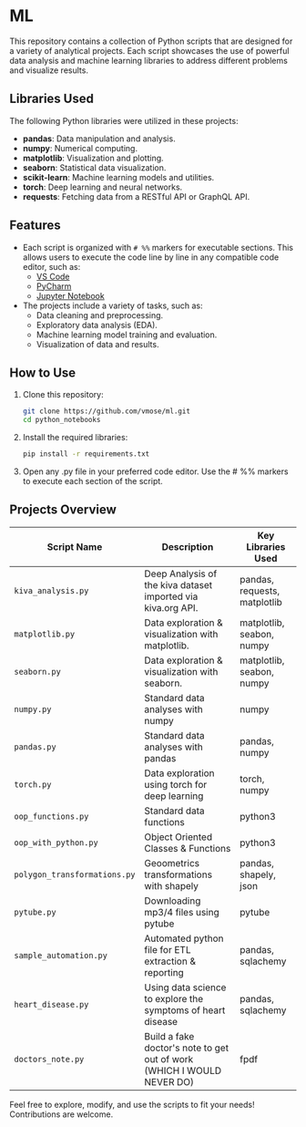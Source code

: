 # ML  

This repository contains a collection of Python scripts that are designed for a variety of analytical projects. Each script showcases the use of powerful data analysis and machine learning libraries to address different problems and visualize results.  

## Libraries Used  

The following Python libraries were utilized in these projects:  

- **pandas**: Data manipulation and analysis.  
- **numpy**: Numerical computing.  
- **matplotlib**: Visualization and plotting.  
- **seaborn**: Statistical data visualization.  
- **scikit-learn**: Machine learning models and utilities.  
- **torch**: Deep learning and neural networks.
- **requests**: Fetching data from a RESTful API or GraphQL API.
    
## Features  

- Each script is organized with `# %%` markers for executable sections. This allows users to execute the code line by line in any compatible code editor, such as:  
  - [VS Code](https://code.visualstudio.com/)  
  - [PyCharm](https://www.jetbrains.com/pycharm/)  
  - [Jupyter Notebook](https://jupyter.org/)  
- The projects include a variety of tasks, such as:  
  - Data cleaning and preprocessing.  
  - Exploratory data analysis (EDA).  
  - Machine learning model training and evaluation.  
  - Visualization of data and results.  

## How to Use  

1. Clone this repository:  
   ```bash  
   git clone https://github.com/vmose/ml.git  
   cd python_notebooks
2. Install the required libraries:
    ```bash
    pip install -r requirements.txt  
3. Open any .py file in your preferred code editor. Use the # %% markers to execute each section of the script.

## Projects Overview  

| Script Name         | Description                               | Key Libraries Used          |
|---------------------|-------------------------------------------|-----------------------------|
| `kiva_analysis.py`  | Deep Analysis of the kiva dataset imported via kiva.org API. | pandas, requests, matplotlib |
| `matplotlib.py`     | Data exploration & visualization with matplotlib.            | matplotlib, seabon, numpy    |
| `seaborn.py`        | Data exploration & visualization with seaborn.               | matplotlib, seabon, numpy    |
| `numpy.py`          | Standard data analyses with numpy                            |  numpy                       |
| `pandas.py`         | Standard data analyses with pandas                           | pandas, numpy                |
| `torch.py`          | Data exploration using torch for deep learning               | torch, numpy                 |
| `oop_functions.py`  | Standard data functions                                      | python3                      |
| `oop_with_python.py`  | Object Oriented Classes & Functions                        | python3                  	  |
| `polygon_transformations.py`  | Geoometrics transformations with shapely           | pandas, shapely, json        |
| `pytube.py`         | Downloading mp3/4 files using pytube                         | pytube                       |
| `sample_automation.py`  | Automated python file for ETL extraction & reporting     | pandas, sqlachemy            |
| `heart_disease.py`  | Using data science to explore the symptoms of heart disease  | pandas, sqlachemy            |
| `doctors_note.py`   | Build a fake doctor's note to get out of work (WHICH I WOULD NEVER DO)       | fpdf         |




   Feel free to explore, modify, and use the scripts to fit your needs! Contributions are welcome.
